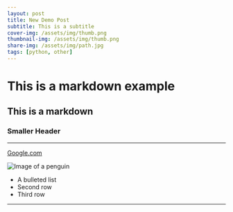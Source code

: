 ```yaml
---
layout: post
title: New Demo Post
subtitle: This is a subtitle
cover-img: /assets/img/thumb.png
thumbnail-img: /assets/img/thumb.png
share-img: /assets/img/path.jpg
tags: [python, other]
---
```


# This is a markdown example

## This is a markdown

### Smaller Header

---
[Google.com](https://www.google.com)

![Image of a penguin](https://afar-production.imgix.net/uploads/images/afar_post_headers/images/cTfuWAUJoH/original_penguin-arctic-antarctica-2.jpg?auto=compress,format&fit=crop&crop=top&lossless=true&w=1080&dpr=1)

- A bulleted list
- Second row
- Third row
---
